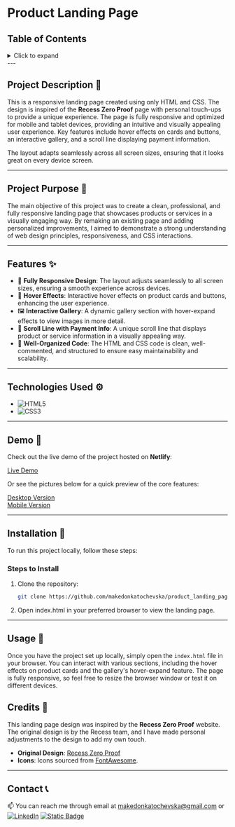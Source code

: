 # Product Landing Page

## Table of Contents

<details>
  <summary>Click to expand</summary>
  - 📜 Project Description <br>
  - 📖  Project Purpose <br>
  -  ✨ Features <br>
  - 🎥  Demo <br>
  - ⚙️  Technologies Used <br>
  - 🔨  Installation <br>
  -  🚀 Usage <br>
  -  📝 Credits <br>
  - 📞  Contact <br>
</details>
---

## Project Description 📜

This is a responsive landing page created using only HTML and CSS. The design is inspired of the **Recess Zero Proof** page with personal touch-ups to provide a unique experience. The page is fully responsive and optimized for mobile and tablet devices, providing an intuitive and visually appealing user experience. Key features include hover effects on cards and buttons, an interactive gallery, and a scroll line displaying payment information.

The layout adapts seamlessly across all screen sizes, ensuring that it looks great on every device screen.

---

## Project Purpose 📖

The main objective of this project was to create a clean, professional, and fully responsive landing page that showcases products or services in a visually engaging way. By remaking an existing page and adding personalized improvements, I aimed to demonstrate a strong understanding of web design principles, responsiveness, and CSS interactions.

---

## Features ✨

- 🎨 **Fully Responsive Design**: The layout adjusts seamlessly to all screen sizes, ensuring a smooth experience across devices.
- 🔘 **Hover Effects**: Interactive hover effects on product cards and buttons, enhancing the user experience.
- 🖼️ **Interactive Gallery**: A dynamic gallery section with hover-expand effects to view images in more detail.
- 🏅 **Scroll Line with Payment Info**: A unique scroll line that displays product or service information in a visually appealing way.
- 🚀 **Well-Organized Code**: The HTML and CSS code is clean, well-commented, and structured to ensure easy maintainability and scalability.

---

## Technologies Used ⚙️

- ![HTML5](https://img.shields.io/badge/HTML5-E34F26?style=flat-square&logo=html5&logoColor=white)
- ![CSS3](https://img.shields.io/badge/CSS3-1572B6?style=flat-square&logo=css3&logoColor=white)

---

## Demo 🎥

Check out the live demo of the project hosted on **Netlify**:

<a href="https://productlandingpage-makedonkatochevska.netlify.app/" target="_blank">Live Demo</a>

Or see the pictures below for a quick preview of the core features:

<a href="https://i.imghippo.com/files/ITN6107zxE.png" target="_blank">Desktop Version</a>
<br>
<a href="https://i.imghippo.com/files/mS7057CrM.png" target="_blank">Mobile Version</a>

---

## Installation 🔨

To run this project locally, follow these steps:

### Steps to Install

1. Clone the repository:
   ```bash
   git clone https://github.com/makedonkatochevska/product_landing_page.git
   ```
2. Open index.html in your preferred browser to view the landing page.

---

## Usage 🚀

Once you have the project set up locally, simply open the `index.html` file in your browser. You can interact with various sections, including the hover effects on product cards and the gallery's hover-expand feature. The page is fully responsive, so feel free to resize the browser window or test it on different devices.

## Credits 📝

This landing page design was inspired by the **Recess Zero Proof** website. The original design is by the Recess team, and I have made personal adjustments to the design to add my own touch.

- **Original Design**: [Recess Zero Proof](https://takearecess.com/shop/zero-proof)
- **Icons**: Icons sourced from [FontAwesome](https://fontawesome.com/).

---

## Contact 📞

📫 You can reach me through email at [makedonkatochevska@gmail.com](mailto:makedonkatochevska@gmail.com)
or
[![LinkedIn](https://img.shields.io/badge/LinkedIn-%230077B5.svg?logo=linkedin&logoColor=white)](https://linkedin.com/in/makedonka-tochevska)
[![Static Badge](https://img.shields.io/badge/GitHub-white?style=flat&logo=github&logoColor=black&logoSize=auto&labelColor=white&color=white&cacheSeconds=3600&link=https%3A%2F%2Fgithub.com%2Fmakedonkatochevska)](https://github.com/makedonkatochevska)
